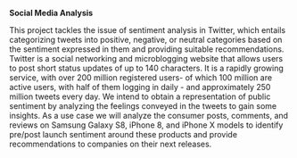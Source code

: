 **Social Media Analysis**

This project tackles the issue of sentiment analysis in Twitter, which entails categorizing
tweets into positive, negative, or neutral categories based on the sentiment expressed in them and
providing suitable recommendations. Twitter is a social networking and microblogging website that allows users to post short status updates of
up to 140 characters. It is a rapidly growing service, with over 200 million registered users- of which 100
million are active users, with half of them logging in daily - and approximately 250 million tweets every
day. We intend to obtain a representation of public sentiment by analyzing the feelings conveyed in the
tweets to gain some insights. As a use case we will analyze the consumer posts, comments, and reviews
on Samsung Galaxy S8, iPhone 8, and iPhone X models to identify pre/post launch sentiment around
these products and provide recommendations to companies on their next releases.

